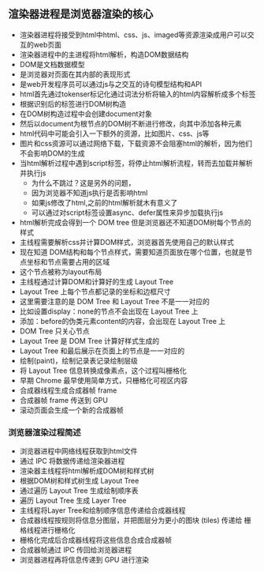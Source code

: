 
## 渲染器进程是浏览器渲染的核心
- 渲染器进程将接受到html中html、css、js、imaged等资源渲染成用户可以交互的web页面
- 渲染器进程中的主进程将html解析，构造DOM数据结构
- DOM是文档数据模型
- 是浏览器对页面在其内部的表现形式
- 是web开发程序员可以通过js与之交互的诗句模型结构和API
- html首先通过tokenser标记化通过词法分析将输入的html内容解析成多个标签
- 根据识别后的标签进行DOM树构造
- 在DOM树构造过程中会创建document对象
- 然后以document为根节点的DOM树不断进行修改，向其中添加各种元素
- html代码中可能会引入一下额外的资源，比如图片、css、js等
- 图片和css资源可以通过网络下载，下载资源不会阻塞html的解析，因为他们不会影响DOM的生成
- 当html解析过程中遇到script标签，将停止html解析流程，转而去加载并解析并执行js
  - 为什么不跳过？这是另外的问题，
  - 因为浏览器不知道js执行是否影响html
  - 如果js修改了html,之前的html解析就木有意义了
  - 可以通过对script标签设置async、defer属性来异步加载执行js
- html解析完成会得到一个 DOM tree 但是浏览器还不知道DOM树每个节点的样式
- 主线程需要解析css并计算DOM样式，浏览器首先使用自己的默认样式
- 现在知道 DOM结构和每个节点样式，需要知道页面放在哪个位置，也就是节点坐标和节点需要占用的区域
- 这个节点被称为layout布局
- 主线程通过计算DOM和计算好的生成 Layout Tree
- Layout Tree 上每个节点都记录的坐标和边框尺寸
- 这里需要注意的是 DOM Tree 和 Layout Tree 不是一一对应的
- 比如设置display：none的节点不会出现在 Layout Tree 上
- 添加：before的伪类元素content的内容，会出现在 Layout Tree 上
- DOM Tree 只关心节点
- Layout Tree 是  DOM Tree 计算好样式生成的
- Layout Tree 和最后展示在页面上的节点是一一对应的
- 绘制(paint)，绘制记录表记录绘制层级
- 将 Layout Tree 信息转换成像素点，这个过程叫栅格化
- 早期 Chrome 最早使用简单方式，只栅格化可视区内容
- 合成器线程生成合成器帧 frame
- 合成器帧 frame 传送到 GPU 
- 滚动页面会生成一个新的合成器帧
  


### 浏览器渲染过程简述
- 浏览器进程中网络线程获取到html文件
- 通过 IPC 将数据传递给渲染器进程
- 渲染器主线程将html解析成DOM树和样式树
- 根据DOM树和样式树生成 Layout Tree
- 通过遍历 Layout Tree 生成绘制顺序表
- 遍历 Layout Tree 生成 Layer Tree
- 主线程将Layer Tree和绘制顺序信息传递给合成器线程
- 合成器线程按规则将信息分图层，并把图层分为更小的图块 (tiles) 传递给 栅格线程进行栅格化
- 栅格化完成后合成器线程将这些信息合成合成器帧
- 合成器帧通过 IPC 传回给浏览器进程
- 浏览器进程再将信息传递到 GPU 进行渲染